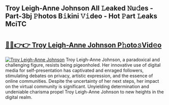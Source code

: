 ## Troy Leigh-Anne Johnson All 𝙻eaked 𝙽u𝚍es - Part-3bj 𝙿hotos B𝚒kini 𝚅𝚒deo - Hot 𝙿art 𝙻eaks MciTC

# <h2><a href="http://ld0ad7h.urlbe.top/?page=Troy+Leigh-Anne+Johnson">🔗🔗👉👉 Troy Leigh-Anne Johnson P𝚑oto𝚜Vid𝚎o</a></h2>

[![Troy Leigh-Anne Johnson](https://i.imgur.com/eBuTRDB.gif)](http://ld0ad7h.urlbe.top/?page=Troy+Leigh-Anne+Johnson)
Troy Leigh-Anne Johnson, a paradoxical and challenging figure, resists being pigeonholed. Her innovative use of digital media for self-presentation has captivated and enraged followers, stimulating debates on privacy, artistic expression, and the essence of online communities. Despite the uncertainty of her next steps, her impact on the virtual community is significant. Unyielding determination and undeniable charisma propel Troy Leigh-Anne Johnson to new heights in the digital realm.
